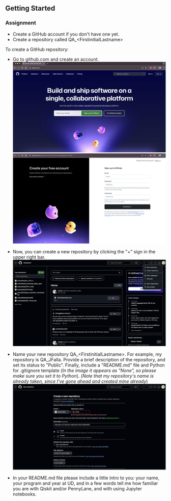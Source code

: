 ## Getting Started
### Assignment
- Create a GitHub account if you don't have one yet.
- Create a repository called QA_&lt;FirstinitialLastname&gt;

To create a GitHub repository:
- Go to github.com and create an account.
  ![GitHub](/getting_started/images/github.png)
  ![sign_in](/getting_started/images/sign_in.png)

- Now, you can create a new repository by clicking the "+" sign in the upper right bar.
  ![new_repo](/getting_started/images/new_repo.png)

- Name your new repository QA_&lt;FirstinitialLastname&gt;. For example, my repository is QA_JFalla. Provide a brief description of the repository, and set its status to "Public". Finally, include a "README.md" file and Python for .gitignore template (*In the image it appears as "None", so please make sure you set it to Python*). (*Note that my repository's name is already taken, since I've gone ahead and created mine already*)
  ![repo_info](/getting_started/images/repo_info.png)

- In your README.md file please include a little intro to you: your name, your program and year at UD, and in a few words tell me how familiar you are with Qiskit and/or PennyLane, and with using Jupyter notebooks.


